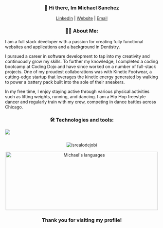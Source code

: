 
<h3 align="center">👋 Hi there, Im Michael Sanchez</h3>
<div align="center">
  <a href="https://www.linkedin.com/in/michael-sanchez-825882182/" target="_blank">LinkedIn</a> |
  <a href="https://michaelsanchez.netlify.app/" target="_blank">Website</a> |
  <a href="mailto:mjs070594@gmail.com" target="_blank">Email</a> 
</div>

<!-- About Section --> 
<h3 align="center"> 🕺🏽 About Me: </h3>

I am a full stack developer with a passion for creating fully functional websites and applications and a background in Dentistry.

I pursued a career in software development to tap into my creativity and continuously grow my skills. To further my knowledge, I completed a coding bootcamp at Coding Dojo and have since worked on a number of full-stack projects. One of my proudest collaborations was with Kinetic Footwear, a cutting-edge startup that leverages the kinetic energy generated by walking to power a battery pack built into the sole of their sneakers.

In my free time, I enjoy staying active through various physical activities such as lifting weights, running, and dancing. I am a Hip Hop freestyle dancer and regularly train with my crew, competing in dance battles across Chicago.

<h3 align="center"> 🛠  Technologies and tools: </h3>
<div align="center" style="display: flex;">
  <a href="https://skillicons.dev">
    <img src="https://skillicons.dev/icons?i=html,css,js,ts,nodejs,jquery,expressjs,redux,react,vue,angular,nextjs,py,java,ruby,rails,mongodb,mysql,git,docker,bootstrap,tailwind,postman,figma&perline=12" />
  </a>
</p>
 <br>
 </div> 


<!-- Profile Views -->

<p align="center"> <img src="https://komarev.com/ghpvc/?username=MikeSanDev&label=Profile%20views&color=0e75b6&style=flat" alt="isrealodejobi" />
</p>
<div align="center">
  <img align="center" src="https://github-readme-stats.vercel.app/api/top-langs?username=MikeSanDev&langs_count=10&show_icons=true&locale=en&layout=compact&theme=dark" alt="Michael's languages" height="192px"  width="500px"/>
  </div>
</div>

  <h3 align="center"> Thank you for visiting my profile! </h3>

<!--
**MikeSanDev/MikeSanDev** is a ✨ _special_ ✨ repository because its `README.md` (this file) appears on your GitHub profile.

Here are some ideas to get you started:

- 🔭 I’m currently working on ...
- 🌱 I’m currently learning ...
- 👯 I’m looking to collaborate on ...
- 🤔 I’m looking for help with ...
- 💬 Ask me about ...
- 📫 How to reach me: ...
- 😄 Pronouns: ...
- ⚡ Fun fact: ...
-->
